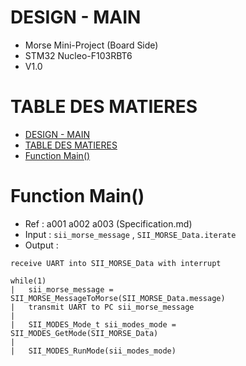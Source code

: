 # DESIGN - MAIN

- Morse  Mini-Project (Board Side)
- STM32 Nucleo-F103RBT6
- V1.0

# TABLE DES MATIERES
- [DESIGN - MAIN](#design---main)
- [TABLE DES MATIERES](#table-des-matieres)
- [Function Main()](#function-main)


# Function Main()


- Ref : a001 a002 a003 (Specification.md)
- Input : `sii_morse_message` , `SII_MORSE_Data.iterate`
- Output :

```
receive UART into SII_MORSE_Data with interrupt

while(1)
|   sii_morse_message = SII_MORSE_MessageToMorse(SII_MORSE_Data.message)
|   transmit UART to PC sii_morse_message
|
|   SII_MODES_Mode_t sii_modes_mode = SII_MODES_GetMode(SII_MORSE_Data)
|
|   SII_MODES_RunMode(sii_modes_mode)
```